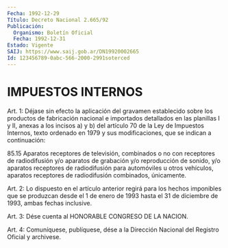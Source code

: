 ```yaml
---
Fecha: 1992-12-29
Título: Decreto Nacional 2.665/92
Publicación:
  Organismo: Boletín Oficial
  Fecha: 1992-12-31
Estado: Vigente
SAIJ: https://www.saij.gob.ar/DN19920002665
Id: 123456789-0abc-566-2000-2991soterced
---
```

# IMPUESTOS INTERNOS

<a id="1"></a>
Art. 1: Déjase sin efecto la aplicación del gravamen establecido    sobre   los  productos  de  fabricación  nacional  e importados detallados en  las  planillas  I  y  II,  anexas  a  los incisos  a)  y  b) del artículo 70 de la Ley de Impuestos Internos, texto ordenado en  1979  y  sus  modificaciones,  que  se indican a continuación:

85.15  Aparatos  receptores  de  televisión,  combinados o no  con receptores   de  radiodifusión  y/o  aparatos  de  grabación    y/o reproducción  de  sonido,  y/o aparatos receptores de radiodifusión para  automóviles  u  otros  vehículos,    aparatos  receptores  de radiodifusión combinados, únicamente.

<a id="2"></a>
Art.  2:  Lo dispuesto en el artículo anterior regirá para los hechos imponibles  que  se  produzcan  desde  el 1 de enero de 1993 hasta  el  31  de  diciembre  de  1993,  ambas  fechas   inclusive.

<a id="3"></a>
Art.  3:  Dése  cuenta  al  HONORABLE  CONGRESO  DE LA NACION.

<a id="4"></a>
Art.  4: Comuníquese, publíquese, dése a la Dirección Nacional del Registro Oficial y archivese.